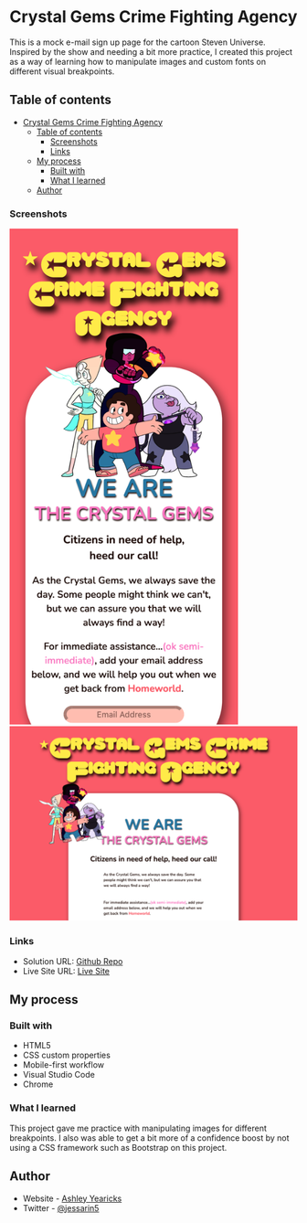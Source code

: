 # Crystal Gems Crime Fighting Agency

This is a mock e-mail sign up page for the cartoon Steven Universe. Inspired by the show and needing a bit more practice, I created this project as a way of learning how to manipulate images and custom fonts on different visual breakpoints.

## Table of contents

- [Crystal Gems Crime Fighting Agency](#crystal-gems-crime-fighting-agency)
  - [Table of contents](#table-of-contents)
    - [Screenshots](#screenshots)
    - [Links](#links)
  - [My process](#my-process)
    - [Built with](#built-with)
    - [What I learned](#what-i-learned)
  - [Author](#author)


### Screenshots

<img src="assets/img/crystalGemsMobile.webp" width="400">
<img src="assets/img/crystalGemsDesktop.webp" width="600">




### Links

- Solution URL: [Github Repo](https://github.com/ayearicks/CrystalGems)
- Live Site URL: [Live Site](https://yearicks.dev/CrystalGems/index.html)



## My process


### Built with

- HTML5
- CSS custom properties
- Mobile-first workflow
- Visual Studio Code
- Chrome



### What I learned

This project gave me practice with manipulating images for different breakpoints. I also was able to get a bit more of a confidence boost by not using a CSS framework such as Bootstrap on this project.



## Author

- Website - [Ashley Yearicks](https://yearicks.dev)
- Twitter - [@jessarin5](https://www.twitter.com/jessarin5)
